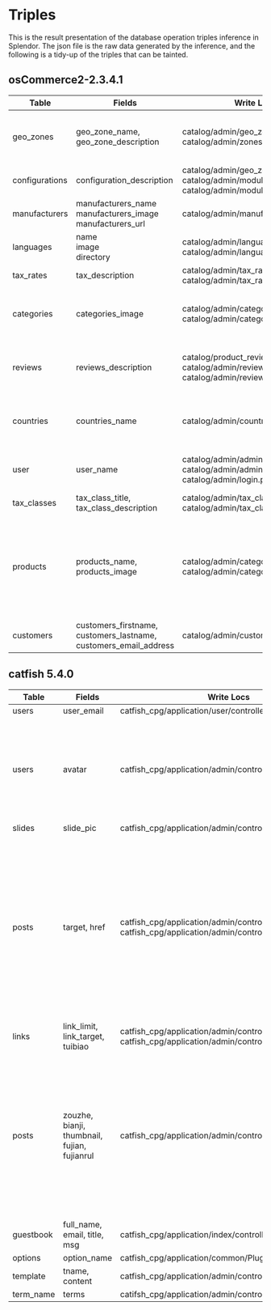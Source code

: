 # Triples
This is the result presentation of the database operation triples inference in Splendor. The json file is the raw data generated by the inference, and the following is a tidy-up of the triples that can be tainted.

## osCommerce2-2.3.4.1


 | Table          | Fields                                                       | Write Locs                                                   | Read Locs                                                    |
  | -------------- | ------------------------------------------------------------ | ------------------------------------------------------------ | ------------------------------------------------------------ |
  | geo_zones      | geo_zone_name, geo_zone_description                          | catalog/admin/geo_zones.php:67<br>catalog/admin/zones.php:24 | catalog/admin/tax_rates.php:76 <br>catalog/admin/geo_zones.php:181<br>catalog/admin/geo_zones.php:139<br>catalog/admin/zones.php:71<br>catalog/admin/customers.php:559 |
  | configurations | configuration_description                                    | catalog/admin/geo_zones.php:198<br>catalog/admin/modules.php:223<br>catalog/admin/modules.php:7 | catalog/admin/configuration.php:84 <br>catalog/admin/configuration.php:13<br>catalog/includes/modules/payment/sage_pay_direct.php:676 |
  | manufacturers  | manufacturers_name<br>manufacturers_image<br>manufacturers_url | catalog/admin/manufacturers.php:45                           | catalog/admin/manufacturers.php:77<br>catalog/admin/manufacturers.php:127<br>catalog/admin/languages.php:54 |
  | languages      | name<br>image<br>directory                                   | catalog/admin/languages.php:79<br>catalog/admin/languages.php:26 | catalog/admin/languages.php:143                              |
  | tax_rates      | tax_description                                              | catalog/admin/tax_rates.php:26<br>catalog/admin/tax_rates.php:38 | catalog/admin/tax_rates.php:76                               |
  | categories     | categories_image                                             | catalog/admin/categories.php:320<br>catalog/admin/categories.php:84<br> | catalog/admin/categories.php:827<br>catalog/admin/categories.php:829<br>catalog/admin/categories.php:861<br>catalog/admin/categories.php:863<br>catalog/admin/languages.php:36 |
  | reviews        | reviews_description                                          | catalog/product_reviews_write.php:54<br>catalog/admin/reviews.php:35<br>catalog/admin/reviews.php:84 | catalog/admin/reviews.php:128<br>catalog/admin/reviews.php:88<br>catalog/admin/reviews.php:209<br>catalog/admin/reviews.php:827<br>catalog/admin/reviews.php:829 |
  | countries      | countries_name                                               | catalog/admin/countries.php:25                               | catalog/admin/zones.php:80<br>catalog/admin/zones.php:139<br>catalog/admin/countries.php:72<br>catalog/admin/countries.php:700<br>catalog/admin/zones.php:71 |
  | user           | user_name                                                    | catalog/admin/administrators.php:60<br>catalog/admin/administrators.php:124<br>catalog/admin/login.php:108 | catalog/admin/administrators.php:262<br>catalog/admin/administrators.php:181<br>catalog/admin/administrators.php:105<br>catalog/admin/login.php:39 |
  | tax_classes    | tax_class_title, tax_class_description                       | catalog/admin/tax_classes.php:32<br>catalog/admin/tax_classes.php:23 | catalog/admin/tax_classes.php:67<br>catalog/admin/tax_rates.php:76 |
  | products       | products_name,<br>products_image                             | catalog/admin/categories.php:354<br>catalog/admin/categories.php:359 | catalog/admin/categories.php:307<br/>catalog/admin/categories.php:346<br>catalog/admin/categories.php:352<br/>catalog/admin/categories.php:357<br>catalog/admin/categories.php:861<br>catalog/admin/categories.php:863<br>catalog/admin/specials.php:157<br>catalog/admin/specials.php:162<br>catalog/admin/specials.php:95<br>catalog/admin/languages.php:36 |
  | customers      | customers_firstname,<br>customers_lastname,<br>customers_email_address | catalog/admin/customers.php:154                              | catalog/admin/customers.php:144<br/>catalog/admin/customers.php:692<br>catalog/admin/customers.php:696<br> |


## catfish 5.4.0

  | Table     | Fields                                       | Write Locs                                                   | Read Locs                                                    |
  | --------- | -------------------------------------------- | ------------------------------------------------------------ | ------------------------------------------------------------ |
  | users     | user_email                                   | catfish_cpg/application/user/controller/Index.php:56         | catfish_cpg/application/admin/controller/Index.php:2669      |
  | users     | avatar                                       | catfish_cpg/application/admin/controller/Index.php:1639      | catfish_cpg/application/index/controller/Index.php:1249<br/>catfish_cpg/application/index/controller/Index.php:1247<br/>catfish_cpg/application/index/controller/Common.php:580<br/>catfish_cpg/application/index/controller/Common.php:514<br/>catfish_cpg/application/index/controller/Common.php:536<br/>catfish_cpg/application/index/controller/Index.php:168<br/>catfish_cpg/application/index/controller/Common.php:558<br/>catfish_cpg/application/admin/controller/Index.php:2669<br/>catfish_cpg/application/index/controller/Index.php:592<br/>catfish_cpg/application/index/controller/Common.php:498 |
  | slides    | slide_pic                                    | catfish_cpg/application/admin/controller/Index.php:1217      | catfish_cpg/application/index/controller/Common.php:957      |
  | posts     | target, href                                 | catfish_cpg/application/admin/controller/Index.php:2092<br>catfish_cpg/application/admin/controller/Index.php:988 | catfish_cpg/application/index/controller/Index.php:1284<br>catfish_cpg/application/index/controller/Index.php:745<br/>catfish_cpg/application/admin/controller/Index.php:586<br/>catfish_cpg/application/index/controller/Index.php:1249<br/>catfish_cpg/application/index/controller/Index.php:1247<br/>catfish_cpg/application/admin/controller/Index.php:2102<br/>catfish_cpg/application/index/controller/Common.php:514<br/>catfish_cpg/application/index/controller/Common.php:536<br/>catfish_cpg/application/index/controller/Common.php:607<br/>catfish_cpg/application/index/controller/Index.php:786<br/>catfish_cpg/application/index/controller/Index.php:168<br/>catfish_cpg/application/index/controller/Common.php:558<br/>catfish_cpg/application/admin/controller/Index.php:586<br/>catfish_cpg/application/index/controller/Index.php:592<br/>catfish_cpg/application/index/controller/Common.php:498<br/>catfish_cpg/application/index/controller/Common.php:497<br/>catfish_cpg/application/admin/controller/Index.php:1093<br/>catfish_cpg/application/index/controller/Index.php:1441 |
  | links     | link_limit, link_target, tuibiao             | catfish_cpg/application/admin/controller/Index.php:1410<br>catfish_cpg/application/admin/controller/Index.php:1468 | catfish_cpg/application/index/controller/Index.php:183<br/>catfish_cpg/application/index/controller/Common.php:1264<br/>catfish_cpg/application/index/controller/Common.php:1257 |
  | posts     | zouzhe, bianji, thumbnail, fujian, fujianrul | catfish_cpg/application/admin/controller/Index.php:655       | catfish_cpg/application/index/controller/Index.php:745<br/>catfish_cpg/application/admin/controller/Index.php:586<br/>catfish_cpg/application/index/controller/Index.php:1249<br/>catfish_cpg/application/index/controller/Index.php:1247<br/>catfish_cpg/application/index/controller/Common.php:514<br/>catfish_cpg/application/index/controller/Common.php:536<br/>catfish_cpg/application/index/controller/Common.php:607<br/>catfish_cpg/application/index/controller/Index.php:786<br/>catfish_cpg/application/index/controller/Index.php:168<br/>catfish_cpg/application/index/controller/Common.php:558<br/>catfish_cpg/application/admin/controller/Index.php:586<br/>catfish_cpg/application/index/controller/Index.php:592<br/>catfish_cpg/application/index/controller/Common.php:498<br/>catfish_cpg/application/index/controller/Common.php:497<br/>catfish_cpg/application/admin/controller/Index.php:1093<br/>catfish_cpg/application/index/controller/Index.php:144 |
  | guestbook | full_name, email, title, msg                 | catfish_cpg/application/index/controller/Index.php:1946      |                                                              |
  | options   | option_name                                  | catfish_cpg/application/common/Plugin.php:54                 |                                                              |
  | template  | tname, content                               | catfish_cpg/application/admin/controller/Index.php:4020      |                                                              |
  | term_name | terms                                        | catifsh_cpg/application/admin/controller/Index.php:81        |                                                              |

